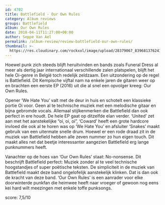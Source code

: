 ```yaml
---
id: 4702
title: Battlefield - Our Own Rules
category: Album reviews
groups: Battlefield
album: Our Own Rules
date: 2018-04-11T11:27:08+00:00
author: Seppe Van Ael
permalink: /album-review/review-battlefield-our-own-rules/
thumbnail: >-
  https://res.cloudinary.com/rockxxl/image/upload/28379067_839681376241601_5335562010900094375_n.jpg
---
```

Hoewel punk zich steeds blijft heruitvinden en bands zoals Funeral Dress al meer als dertig jaar internationaal verschillende zalen platspelen, blijft het hele Oi-genre in België toch redelijk zeldzaam. Een uitzondering op de regel is Battlefield. Dit Kempische vijftal nam na enkele jaren de gitaren weer op en brachten een eerste EP (2016) uit die al snel een opvolger kreeg: Our Own Rules.

Opener ‘We Hate You’ valt met de deur in huis en schotelt een klassieke portie Oi voor. Geen al te technische muziek met een melodische gitaar en bijna gebromde vocals. Allemaal stijlkenmerken die Battlefield dan ook perfect in ere houdt. De hele EP gaat op ditzelfde elan verder. ‘United’ zet aan met het aanstekelijke “oi, oi, oi”, ‘Coward’ heeft een grote hardcore invloed die ook al te horen was op ‘We Hate You’ en afsluiter ‘Snakes’ maakt gebruik van een uitermate snelle drum. Hoewel er een rode draad zit in de muziek van Battlefield hebben alle zeven nummer zo hun eigen touch. Dit maakt alles net dat beetje interessanter aangezien Battlefield erg lange punknummers heeft.

Vanachter op de hoes van ‘Our Own Rules’ staat: No-nonsense. Dit beschrijft Battlefield perfect: Muziek zonder al te veel technische hoogstandjes of super poëtische teksten. De simpliciteit in de muziek van Battlefield maakt deze band ongelofelijk aanstekelijk klinken. Dat is dan ook de kracht van deze band. ‘Our Own Rules’ is een aanrader voor elke doorwinterde punkfan die heimwee heeft naar vroeger of gewoon nog eens kei hard wilt meezingen met enkele toffe punksongs.

score: 7,5/10

